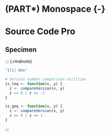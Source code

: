 # (PART\*) Monospace {-}

# Source Code Pro

## Specimen

::: {.rmdnote}
```r
"Il1| 0Oo"

# Version number comparison utilities
is_leq <- function(x, y) {
  z <- compareVersion(x, y)
  z == 0 | z == -1
}

is_geq <- function(x, y) {
  z <- compareVersion(x, y)
  z == 0 | z == 1
}
```
:::

<link rel="preconnect" href="https://fonts.googleapis.com">
<link rel="preconnect" href="https://fonts.gstatic.com" crossorigin>
<link href="https://fonts.googleapis.com/css2?family=Source+Code+Pro:ital,wght@0,400;0,700;1,400&display=swap" rel="stylesheet">

<style type="text/css">
.rmdnote code { font-family: "Source Code Pro", monospace; }
</style>
